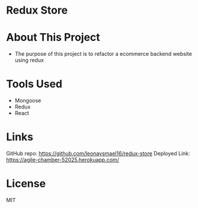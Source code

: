 # Redux Store

# About This Project

- The purpose of this project is to refactor a ecommerce backend website using redux

# Tools Used

- Mongoose
- Redux
- React

# Links

GitHub repo: https://github.com/leonaysmael16/redux-store 
Deployed Link: https://agile-chamber-52025.herokuapp.com/ 

# License 

MIT